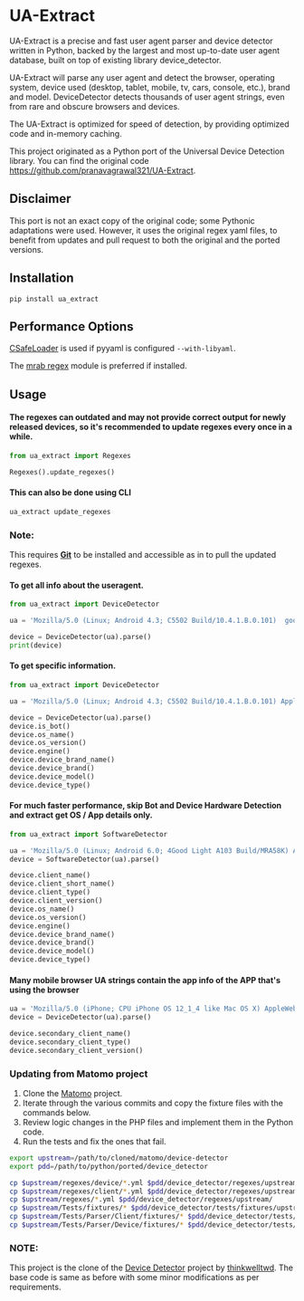 # UA-Extract

UA-Extract is a precise and fast user agent parser and device detector written in Python, backed by the largest and most up-to-date user agent database, built on top of existing library device_detector.

UA-Extract will parse any user agent and detect the browser, operating system, device used (desktop, tablet, mobile, tv, cars, console, etc.), brand and model. DeviceDetector detects thousands of user agent strings, even from rare and obscure browsers and devices.

The UA-Extract is optimized for speed of detection, by providing optimized code and in-memory caching.

This project originated as a Python port of the Universal Device Detection library.
You can find the original code https://github.com/pranavagrawal321/UA-Extract.

## Disclaimer

This port is not an exact copy of the original code; some Pythonic adaptations were used.
However, it uses the original regex yaml files, to benefit from updates and pull request to both the original and the ported versions.

## Installation

`pip install ua_extract`

## Performance Options

[CSafeLoader](http://pyyaml.org/wiki/PyYAMLDocumentation) is used if pyyaml is configured `--with-libyaml`.

The [mrab regex](https://pypi.org/project/regex/) module is preferred if installed.

## Usage

#### The regexes can outdated and may not provide correct output for newly released devices, so it's recommended to update regexes every once in a while.

```python
from ua_extract import Regexes

Regexes().update_regexes()
```

#### This can also be done using CLI

```bash
ua_extract update_regexes
````

### Note:
This requires **[Git](https://git-scm.com/)** to be installed and accessible as in to pull the updated regexes.

#### To get all info about the useragent.

```python
from ua_extract import DeviceDetector

ua = 'Mozilla/5.0 (Linux; Android 4.3; C5502 Build/10.4.1.B.0.101)  google/1.0 AppleWebKit/537.36 (KHTML, like Gecko) Chrome/33.0.1750.136 Mobile Safari/537.36'

device = DeviceDetector(ua).parse()
print(device)
```

#### To get specific information.

```python
from ua_extract import DeviceDetector

ua = 'Mozilla/5.0 (Linux; Android 4.3; C5502 Build/10.4.1.B.0.101) AppleWebKit/537.36 (KHTML, like Gecko) Chrome/33.0.1750.136 Mobile Safari/537.36'

device = DeviceDetector(ua).parse()
device.is_bot()
device.os_name()
device.os_version()
device.engine()
device.device_brand_name()
device.device_brand()
device.device_model()
device.device_type()
```

#### For much faster performance, skip Bot and Device Hardware Detection and extract get OS / App details only.

```python
from ua_extract import SoftwareDetector

ua = 'Mozilla/5.0 (Linux; Android 6.0; 4Good Light A103 Build/MRA58K) AppleWebKit/537.36 (KHTML, like Gecko) Chrome/58.0.3029.83 Mobile Safari/537.36'
device = SoftwareDetector(ua).parse()

device.client_name()
device.client_short_name()
device.client_type()
device.client_version()
device.os_name()
device.os_version()
device.engine()
device.device_brand_name()
device.device_brand()
device.device_model()
device.device_type()
```

#### Many mobile browser UA strings contain the app info of the APP that's using the browser 

```python
ua = 'Mozilla/5.0 (iPhone; CPU iPhone OS 12_1_4 like Mac OS X) AppleWebKit/605.1.15 (KHTML, like Gecko) Mobile/16D57 EtsyInc/5.22 rv:52200.62.0'
device = DeviceDetector(ua).parse()

device.secondary_client_name()
device.secondary_client_type()
device.secondary_client_version()
```

### Updating from Matomo project

1. Clone the [Matomo](https://github.com/matomo-org/device-detector) project.
2. Iterate through the various commits and copy the fixture files with the commands below.
3. Review logic changes in the PHP files and implement them in the Python code.
4. Run the tests and fix the ones that fail.

```bash
export upstream=/path/to/cloned/matomo/device-detector
export pdd=/path/to/python/ported/device_detector

cp $upstream/regexes/device/*.yml $pdd/device_detector/regexes/upstream/device/
cp $upstream/regexes/client/*.yml $pdd/device_detector/regexes/upstream/client/
cp $upstream/regexes/*.yml $pdd/device_detector/regexes/upstream/
cp $upstream/Tests/fixtures/* $pdd/device_detector/tests/fixtures/upstream/
cp $upstream/Tests/Parser/Client/fixtures/* $pdd/device_detector/tests/parser/fixtures/upstream/client/
cp $upstream/Tests/Parser/Device/fixtures/* $pdd/device_detector/tests/parser/fixtures/upstream/device/
```

### **NOTE:**

This project is the clone of the [Device Detector](https://github.com/thinkwelltwd/device_detector) project by [thinkwelltwd](https://github.com/thinkwelltwd). The base code is same as before with some minor modifications as per requirements.